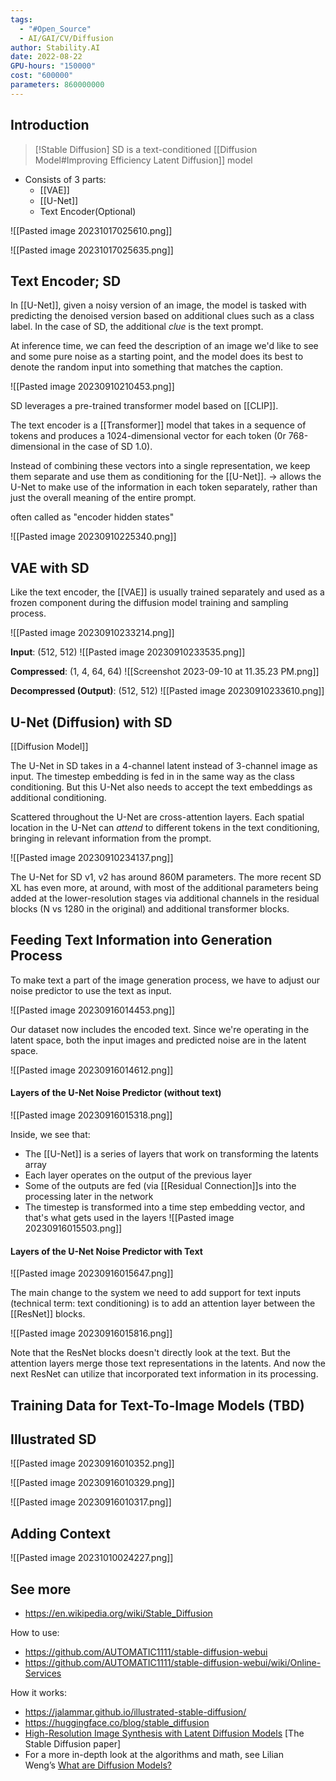 ```yaml
---
tags:
  - "#Open_Source"
  - AI/GAI/CV/Diffusion
author: Stability.AI
date: 2022-08-22
GPU-hours: "150000"
cost: "600000"
parameters: 860000000
---
```


## Introduction

>[!Stable Diffusion]
>SD is a text-conditioned [[Diffusion Model#Improving Efficiency Latent Diffusion]] model

- Consists of 3 parts:
	- [[VAE]]
	- [[U-Net]]
	- Text Encoder(Optional)


![[Pasted image 20231017025610.png]]


![[Pasted image 20231017025635.png]]


## Text Encoder; SD

In [[U-Net]], given a noisy version of an image, the model is tasked with predicting the denoised version based on additional clues such as a class label. In the case of SD, the additional _clue_ is the text prompt.

At inference time, we can feed the description of an image we'd like to see and some pure noise as a starting point, and the model does its best to denote the random input into something that matches the caption.

![[Pasted image 20230910210453.png]]

SD leverages a pre-trained transformer model based on [[CLIP]].

The text encoder is a [[Transformer]] model that takes in a sequence of tokens and produces a 1024-dimensional vector for each token (0r 768-dimensional in the case of SD 1.0).

Instead of combining these vectors into a single representation, we keep them separate and use them as conditioning for the [[U-Net]]. -> allows the U-Net to make use of the information in each token separately, rather than just the overall meaning of the entire prompt.

often called as "encoder hidden states"

![[Pasted image 20230910225340.png]]


## VAE with SD

Like the text encoder, the [[VAE]] is usually trained separately and used as a frozen component during the diffusion model training and sampling process.

![[Pasted image 20230910233214.png]]

__Input__: (512, 512)
![[Pasted image 20230910233535.png]]

__Compressed__: (1, 4, 64, 64)
![[Screenshot 2023-09-10 at 11.35.23 PM.png]]

__Decompressed (Output)__: (512, 512)
![[Pasted image 20230910233610.png]]

## U-Net (Diffusion) with SD

[[Diffusion Model]]

The U-Net in SD takes in a 4-channel latent instead of 3-channel image as input.
The timestep embedding is fed in in the same way as the class conditioning. But this U-Net also needs to accept the text embeddings as additional conditioning.

Scattered throughout the U-Net are cross-attention layers. Each spatial location in the U-Net can _attend_ to different tokens in the text conditioning, bringing in relevant information from the prompt.


![[Pasted image 20230910234137.png]]

The U-Net for SD v1, v2 has around 860M parameters. The more recent SD XL has even more, at around, with most of the additional parameters being added at the lower-resolution stages via additional channels in the residual blocks (N vs 1280 in the original) and additional transformer blocks.


## Feeding Text Information into Generation Process

To make text a part of the image generation process, we have to adjust our noise predictor to use the text as input.

![[Pasted image 20230916014453.png]]


Our dataset now includes the encoded text. Since we're operating in the latent space, both the input images and predicted noise are in the latent space.

![[Pasted image 20230916014612.png]]

#### Layers of the U-Net Noise Predictor (without text)
![[Pasted image 20230916015318.png]]

Inside, we see that:
- The [[U-Net]] is a series of layers that work on transforming the latents array
- Each layer operates on the output of the previous layer
- Some of the outputs are fed (via [[Residual Connection]]s into the processing later in the network
- The timestep is transformed into a time step embedding vector, and that's what gets used in the layers
![[Pasted image 20230916015503.png]]

#### Layers of the U-Net Noise Predictor with Text
![[Pasted image 20230916015647.png]]

The main change to the system we need to add support for text inputs (technical term: text conditioning) is to add an attention layer between the [[ResNet]] blocks.

![[Pasted image 20230916015816.png]]

Note that the ResNet blocks doesn't directly look at the text. But the attention layers merge those text representations in the latents. And now the next ResNet can utilize that incorporated text information in its processing.

## Training Data for Text-To-Image Models (TBD)


## Illustrated SD


![[Pasted image 20230916010352.png]]


![[Pasted image 20230916010329.png]]


![[Pasted image 20230916010317.png]]


## Adding Context


![[Pasted image 20231010024227.png]]


## See more
- https://en.wikipedia.org/wiki/Stable_Diffusion

How to use:
- https://github.com/AUTOMATIC1111/stable-diffusion-webui
- https://github.com/AUTOMATIC1111/stable-diffusion-webui/wiki/Online-Services

How it works:
- https://jalammar.github.io/illustrated-stable-diffusion/
- https://huggingface.co/blog/stable_diffusion
- [High-Resolution Image Synthesis with Latent Diffusion Models](https://ommer-lab.com/research/latent-diffusion-models/) [The Stable Diffusion paper]
- For a more in-depth look at the algorithms and math, see Lilian Weng’s [What are Diffusion Models?](https://lilianweng.github.io/posts/2021-07-11-diffusion-models/)

